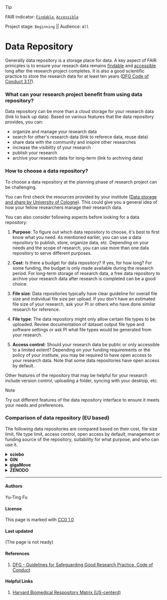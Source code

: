 >[!TIP]
> FAIR indicator: <code>[Findable]()</code>, <code>[Accessible]()</code>
>  
> Project stage: <code>Beginning</code>  || Audience: <code>All</code>

# Data Repository

Generally data repository is a storage place for data. A key aspect of FAIR prinicples is to ensure your reseach data remains [findable]() and [accessible]() long after the research project completes. It is also a good scientific practice to store the research data for at least ten years ([DFG Code of Conduct 3.17](https://zenodo.org/records/6472827#.ZD-taYTP02w)).

### What can your research project benefit from using data repository?

Data repository can be more than a cloud storage for your research data (link to back up data). Based on various features that the data repository provides, you can:

- organize and manage your research data
- search for other's research data (link to referece data, reuse data)
- share data with the community and inspire other researches
- increase the visibility of your research
- publish your research
- archive your research data for long-term (link to archiving data) <!--further provide repo for archiving data and things to be aware of etc-->

### How to choose a data repository?

To choose a data repository at the planning phase of research project can be challenging.

You can first check the resources provided by your institute ([Data storage and share by University of Cologne](https://rrzk.uni-koeln.de/daten-speichern-teilen)). This could give you a general idea of how your fellow researchers manage their research data. 

You can also consider following aspects before looking for a data repository:

1. <b>Purpose</b>: To figure out which data repository to choose, it's best to first know what you need. As mentioned earlier, you can use a data repository to publish, store, organize data, etc. Depending on your needs and the scope of research, you can use more than one data repository to serve different purposes.

2. <b>Cost</b>: Is there a budget for data repository? If yes, for how long? For some funding, the budget is only made available during the research period. For long-term storage of research data, a free data repository to archive your research data after research is completed can be a good choice.

3. <b>File size</b>: Data repositories typically have clear guideline for overall file size and individual file size per upload. If you don't have an estimated file size of your research, ask your PI or others who have done similar research for reference. 

4. <b>File type</b>: The data repository might only allow certain file types to be uploaded. Review documentation of dataset output file type and software settings or ask PI what file types would be generated from your research.

5. <b>Access control</b>: Should your research data be public or only accessible to a limited extent? Depending on your funding requirements or the policy of your institute, you may be required to have open access to your research data. Note that some data repositories have open access by default. 

Other features of the repository that may be helpful for your research include version control, uploading a folder, syncing with your desktop, etc.

>[!NOTE] 
>Try out different features of the data repository interface to ensure it meets your needs and preferences.

### Comparison of data repository (EU based)

The following data repositories are compared based on their cost, file size limit, file type limit, access control, open access by default, management or funding source of the repository, suitability for what purpose, and who can use it.

<details>
  <summary><b>sciebo</b></summary>
  
  1. Cost: Free
  2. File size limit: Personal space up to 500GB. Project box up to 2 TB.
  3. File type limit: No
  4. Has access control: You can decide share the data to whom.
  5. Is open access by default: No
  6. Management or funding source of the repository: Funded by NRW ministry of culture and science.
  7. Suitable for: Data organization, project collaboration, cloud storage.  
  8. Who can use it: Person associated with NRW institutes. A guest account can be created via an existing user.

     [Link to sciebo](https://hochschulcloud.nrw/)
</details>

<details>
  <summary><b>GIN</b></summary>

  1. Cost: Free
  2. File size limit: 10 GB per file for up to 100 files in personal space.
  3. File type limit: No
  4. Has access control: You can set it to private and share access to your team mate.
  5. Is open access by default: No
  6. Management or funding source of the repository: Funded by BMBF (Grant 01GQ1302) and the Bernstein Center Munich. Managed by LMU.
  7. Suitable for: 
  8. Who can use it: Anyone can register. An SSH key is required to upload.

     [Link to GIN](https://gin.g-node.org/)  
</details>

<details>
  <summary><b>gigaMove</b></summary>

  1. Cost: Free
  2. File size limit: The personal account can store up to 1 TB in total and up to 100 GB per file. 
  3. File type limit: No
  4. Has access control: Only users with a link can download the file. The link can be protected with a password.
  5. Is open access by default: No
  6. Management or funding source of the repository: Managed by RWTH.
  7. Suitable for:
  8. Who can use it: Person from one of the DFN organizations.

     [Link to gigaMove](https://gigamove.rwth-aachen.de/en)
    
</details>

<details>
  <summary><b>ZENODO</b></summary>

  1. Cost: Free
  2. File size limit: Up to 50 GB in total. The limit can be lifted by request. 
  3. File type limit: No
  4. Has access control: 
  5. Is open access by default: 
  6. Management or funding source of the repository: managed by CERN.
  7. Suitable for: 
  8. Who can use it: Anyone

     [Link to ZENODO](https://zenodo.org/)
  
</details>


---
#### Authors
Yu-Ting Fu

#### License
This page is marked with [CC0 1.0](https://creativecommons.org/publicdomain/zero/1.0/?ref=chooser-v1)

#### Last updated
(The page is not ready) 

#### References
1. [DFG - Guidelines for Safeguarding Good Research Practice. Code of Conduct](https://zenodo.org/records/6472827#.ZD-taYTP02w)

#### Helpful Links
1. [Harvard Biomedical Respository Matrix (US-centerd)](https://zenodo.org/records/10651775)
